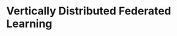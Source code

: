 # Vertically Distributed Federated Learning

<!-- ## Contributors
|  [![TTitcombe](https://github.com/TTitcombe.png?size=150)][ttitcombe] | [![Pavlos-P](https://github.com/pavlos-p.png?size=150)][pavlos-p]  | [![H4ll](https://github.com/h4ll.png?size=150)][h4ll] | [![rsandmann](https://github.com/rsandmann.png?size=150)][rsandmann] | [![daler3](https://github.com/daler3.png?size=150)][daler3]
| :--:|:--: |:--:|:--:|
|  [TTitcombe] | [Pavlos-p]  | [H4LL] | [rsandmann] | [daler3] -->
